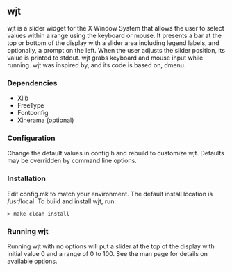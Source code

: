 ## wjt

wjt is a slider widget for the X Window System that allows the user to select
values within a range using the keyboard or mouse.  It presents a bar at the
top or bottom of the display with a slider area including legend labels, and
optionally, a prompt on the left.  When the user adjusts the slider position,
its value is printed to stdout.  wjt grabs keyboard and mouse input while
running.  wjt was inspired by, and its code is based on, dmenu.

### Dependencies

- Xlib
- FreeType
- Fontconfig
- Xinerama (optional)

### Configuration

Change the default values in config.h and rebuild to customize wjt.  Defaults
may be overridden by command line options.

### Installation

Edit config.mk to match your environment.  The default install location is
/usr/local.  To build and install wjt, run:

`> make clean install`

### Running wjt

Running wjt with no options will put a slider at the top of the display with
initial value 0 and a range of 0 to 100.  See the man page for details on
available options.
